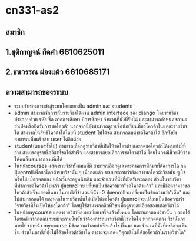 # cn331-as2

## สมาชิก 
## 1.ชุติกาญจน์ กีดคำ 6610625011
## 2.ธนวรรณ ผ่องแผ้ว 6610685171
##
## ความสามารถของระบบ
- ระบบรับรองการเข้าสู่ระบบโดยแยกเป็น admin และ students
- admin สามารถจักการกับรายวิชาได้ผ่าน admin interface ของ django โดยรายวิชาประกอบด้วย รหัส ชื่อ ภาคการศึกษา ปีการศึกษา จำนวนที่นั่งที่รับได้ และสามารถกำหนดสถานะว่าเปิดหรือปิดรับการขอโควต้า นอกจากนี้ยังสามารถดูรายชื่อนักเรียนที่ขอโควต้าในแต่ละรายวิชาได้ สามารถให้สิทธิโควต้าได้โดยที่ student ไม่ได้ขอ สามารถลบคำขอโควต้าได้ อีกทั้งยังสามารถเพิ่มหรือลบ user ได้อีกด้วย
- student(userทั่วไป) สามารถเลือกดูรายวิชาที่เปิดให้ขอโควต้า และกดขอโควต้าได้หากยังมีที่ว่าง สามารถดูรายชื่อวิชาที่ขอได้สำเร็จ และสามารถยกเลิกการขอโควต้าได้ โดยในกรณีนี้จะมีที่ว่างให้คนอื่นสามารถลงเพิ่มได้
- ในหน้าcourses แสดงรายวิชาทั้งหมดที่มี สามารถเลือกดูเฉพาะภาคการศึกษาที่ต้องการได้ กดปุ่มenrollเพื่อขอโควต้ารายวิชานั้น ๆ เมื่อกดแล้ว ระบบจะถามว่าต้องการขอโควต้าวิชานั้น ๆ ใช่หรือไม่ เมื่อกดตกลง หน้าเว็บจะอยู่หน้าเดิม และจำนวนที่นั่งที่เปิดรับจะลดลง ส่วนในรายวิชาที่ทำการขอโควต้าไปแล้ว ปุ่มenrollจะเปลี่ยนเป็นข้อความว่า"ขอโควต้าแล้ว" และมีข้อความว่าขอโควต้าสำเร็จแสดงขึ้นมา ในกรณีที่จำนวนที่นั่ง=0 ปุ่มenrollจะเปลี่ยนเป็นข้อความว่า"เต็ม" และไม่สามารถกดได้ และหากในรายวิชานั้นไม่เปิดให้ขอโควต้า ปุ่มenrollจะเปลี่ยนเป็นข้อความว่า "รายวิชานี้ไม่เปิดให้ขอโควต้า" โดยผู้ใช้สามารถคลิกที่วิชาเพื่อดูรายละเอียดของแต่ละวิชาได้
- ในหน้าmycourse แสดงรายวิชาที่ลงทะเบียนเสร็จแล้วทั้งหมด โดยสามารถลบวิชานั้น ๆ ออกได้ โดยหลังจากกดลบ ระบบจะถามยืนยันว่าต้องการลบรายวิชานี้ใช่หรือไม่ หากกดตกลง วิชานั้นจะหายไปจากหน้า mycourse มีข้อความว่าลบสำเร็จแล้วโชว์ขึ้นมา และจำนวนที่นั่งที่เหลือจะเพิ่มขึ้น ส่วนในกรณีที่ยังไม่ได้ขอโควต้าวิชาใด ตารางจะแสดง "คุณยังไม่ได้ขอโควต้าในรายวิชาใด"
